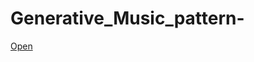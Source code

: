 # Generative_Music_pattern-
[Open](https://cdn.rawgit.com/frmurgia/Generative_Music_pattern-/232e42a8/index.html)
